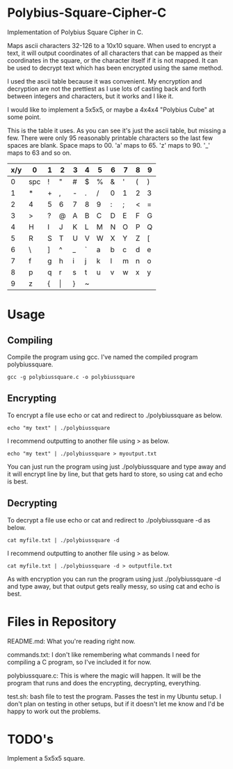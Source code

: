 # Polybius-Square-Cipher-C
Implementation of Polybius Square Cipher in C.

Maps ascii characters 32-126 to a 10x10 square. When used to encrypt a text, it will output coordinates of all characters that can be mapped as their coordinates in the square, or the character itself if it is not mapped. It can be used to decrypt text which has been encrypted using the same method. 

I used the ascii table because it was convenient. My encryption and decryption are not the prettiest as I use lots of casting back and forth between integers and characters, but it works and I like it.

I would like to implement a 5x5x5, or maybe a 4x4x4 "Polybius Cube" at some point.

This is the table it uses. As you can see it's just the ascii table, but missing a few. There were only 95 reasonably printable characters so the last few spaces are blank. Space maps to 00. 'a' maps to 65. 'z' maps to 90. '_' maps to 63 and so on.

x/y | 0 | 1 | 2 | 3 | 4 | 5 | 6 | 7 | 8 | 9 
--- | --- | --- | --- |--- |--- |--- |--- |--- |--- |---
    0    | spc | ! | " | # | $ | % | & | ' | ( | ) 
    1    | * | + | , | - | . | / | 0 | 1 | 2 | 3 
    2    | 4 | 5 | 6 | 7 | 8 | 9 | : | ; | < | =
    3    | > | ? | @ | A | B | C | D | E | F | G
    4    | H | I | J | K | L | M | N | O | P | Q
    5    | R | S | T | U | V | W | X | Y | Z | [
    6    | \ | ] | ^ | _ | ` | a | b | c | d | e
    7    | f | g | h | i | j | k | l | m | n | o
    8    | p | q | r | s | t | u | v | w | x | y
    9    | z | { |\| | } | ~ |

# Usage
## Compiling
Compile the program using gcc. I've named the compiled program polybiussquare.

    gcc -g polybiussquare.c -o polybiussquare

## Encrypting
To encrypt a file use echo or cat and redirect to ./polybiussquare as below.

    echo "my text" | ./polybiussquare

I recommend outputting to another file using > as below.

    echo "my text" | ./polybiussquare > myoutput.txt

You can just run the program using just ./polybiussquare and type away and it will encrypt line by line, but that gets hard to store, so using cat and echo is best.

## Decrypting
To decrypt a file use echo or cat and redirect to ./polybiussquare -d as below.

    cat myfile.txt | ./polybiussquare -d

I recommend outputting to another file using > as below.

    cat myfile.txt | ./polybiussquare -d > outputfile.txt

As with encryption you can run the program using just ./polybiussquare -d and type away, but that output gets really messy, so using cat and echo is best.

# Files in Repository
README.md: What you're reading right now.

commands.txt: I don't like remembering what commands I need for compiling a C program, so I've included it for now.

polybiussquare.c: This is where the magic will happen. It will be the program that runs and does the encrypting, decrypting, everything.

test.sh: bash file to test the program. Passes the test in my Ubuntu setup. I don't plan on testing in other setups, but if it doesn't let me know and I'd be happy to work out the problems.

# TODO's
Implement a 5x5x5 square.